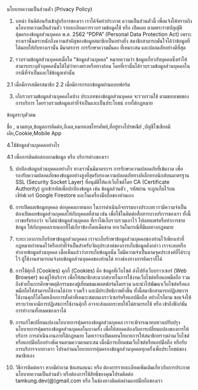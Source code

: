 นโยบายความเป็นส่วนตัว (Privacy Policy) 

1. บทนำ
ยินดีต้อนรับเข้าสู่บริการของเรา เราได้จัดทำประกาศ ความเป็นส่วนตัวนี้ เพื่อแจ้งให้ทราบถึงนโยบายความเป็นส่วนตัว รายละเอียดการรวบรวมข้อมูลใช้ หรือ เปิดเผย ตามพระราชบัญญัติ คุ้มครองข้อมูลส่วนบุคคล พ.ศ. 2562 “PDPA” (Personal Data Protection Act) เพราะทางเรานั้นตระหนักถึงความสำคัญของข้อมูลสมาชิกเป็นอย่างยิ่ง สมาชิกสามารถมั่นใจได้ว่าข้อมูลที่ได้มอบให้กับทางเรานั้น มีมาตรการ การรักษาความมั่นคง ที่เหมาะสม และปลอดภัยอย่างดีที่สุด 

2. รวบรวมข้อมูลส่วนบุคคลเมื่อใด 
"ข้อมูลส่วนบุคคล" หมายความว่า ข้อมูลเกี่ยวกับบุคคลซึ่งทำให้สามารถระบุตัวบุคคลนั้นได้ไม่ว่าทางตรงหรือทางอ้อม โดยที่เรานั้นได้รวบรวมข้อมูลส่วนบุคคลในกรณีที่จำเป็นและใช้ข้อมูลเท่านั้น

2.1 เมื่อมีการสมัครสมาชิก
2.2 เมื่อมีการกรอกข้อมูลผ่านแบบฟอร์ม

3. เก็บรวบรวมข้อมูลส่วนบุคคลใดบ้าง 
ประเภทของข้อมูลส่วนบุคคล จะรวบรวมใช้ ตามขอบเขตของการบริการ โดยรวบรวมข้อมูลเท่าที่จำเป็นและเป็นประโยชน์ ภายใต้กฎหมาย

ข้อมูลระบุตัวตน

ชื่อ , นามสกุล,ข้อมูลการติดต่อ,อีเมล,หมายเลขโทรศัพท์,ที่อยู่ทางไปรษณีย์
,บัญชีโซเชียลมีเดีย,Cookie,Mobile App

4.ใช้ข้อมูลส่วนบุคคลอย่างไร 

4.1 เพื่อการติดต่อสอบถามข้อมูล หรือ บริการต่างของเรา 

5. ปกป้องข้อมูลส่วนบุคคลอย่างไร
ทางเรานั้นมีมาตรการ การรักษาความปลอดภัยที่เข้มงวด เพื่อรองรับความปลอดภัยของข้อมูลอย่างสูงที่สุดรับรองความปลอดภัยทางอิเล็กทรอนิกส์บนมาตรฐาน SSL (Security Socket Layer) ที่อนุมัติให้แก่เว็บไซต์โดย CA (Certificate Authority) ถูกเข้ารหัสเพื่อปกป้องข้อมูล เช่น ข้อมูลส่วนตัว , รหัสผ่าน จะถูกเก็บไว้บนเซิร์ฟเวอร์ Google Firestore และในเครื่องมือถือของท่านเอง

6. การเปิดเผยข้อมูลบุคคล ต่อบุคคลภายนอก 
ในการดำเนินกิจกรรมบางประเภท เรามีความจำเป็นต้องเปิดเผยข้อมูลส่วนบุคคลให้กับบุคคลที่สาม เช่น เพื่อใช้ในติดต่อสื่อสารบางบริการของเรา ทั้งนี้ เราขอรับรองว่า จะไม่นำข้อมูลส่วนบุคคล ที่เราได้เก็บรวบรวมเอาไว้ ไปเผยแพร่หรือทำการขายข้อมูล ให้กับบุคคลภายนอกที่ไม่เกี่ยวข้องโดยเด็ดขาด ยกเว้นในกรณีที่มีผลทางกฎหมาย

7. ระยะเวลาการเก็บรักษาข้อมูลส่วนบุคคล
เราจะเก็บรักษาข้อมูลส่วนบุคคลของท่านไว้เพียงเท่าที่กฎหมายกำหนดไว้หรือเท่าที่จำเป็นสำหรับวัตถุประสงค์ของการเก็บข้อมูลดังกล่าว เราจะลบหรือทำลายข้อมูลส่วนบุคคล เมื่อเห็นแล้วว่าการเก็บข้อมูลนั้น ไม่มีความจำเป็นตามจุดประสงค์ที่ได้ระบุไว้ ผู้ใช้งานสามารถแจ้งลบข้อมูลส่วนบุคคลของท่านได้ ทางช่องทางการติดเราก็ได้

8. การใช้คุ้กกี้ (Cookies)
คุกกี้ (Cookies) คือ ข้อมูลที่เว็บไซต์ ส่งไปยังเว็บบราวเซอร์ (Web Browser) ของผู้ให้บริการ เพื่อให้สมาชิกสะดวกสบายในการใช้งานเว็บไซต์หรือแอพมือถือ รวมถึงช่วยในการศึกษาพฤติกรรมของผู้เยี่ยมชมแพลตฟอร์มโดยรวม และนำไปพัฒนาเว็บไซต์หรือแอพมือถือให้สามารถใช้งานได้ง่าย รวดเร็ว และมีประสิทธิภาพยิ่งขึ้น ทั้งนี้สมาชิกสามารถปฏิเสธการใช้งานคุกกี้ได้โดยเลือกการตั้งค่าที่เหมาะสมบนเบราว์เซอร์หรือแอปมือถือ อย่างไรก็ตาม ขอแจ้งให้ทราบว่าหากมีการปฏิเสธการใช้งานคุ้กกี้ อาจจะส่งผลกระทบให้ไม่สามารถใช้ หรือ เข้าถึงฟังก์ชันการทำงานทั้งหมดของเราได้

9. การแก้ไขเปลี่ยนแปลงนโยบายการคุ้มครองข้อมูลส่วนบุคคล
เราจะพิจารณาทบทวนปรับปรุงนโยบายการคุ้มครองข้อมูลส่วนบุคคลในบางครั้ง เพื่อให้สอดคล้องกับการเปลี่ยนแปลงของการให้บริการ การดำเนินงานภายใต้กฏหมาย โดยเราจะเปิดเผยนโยบายการให้สมาชิกทราบผ่านเว็บไซต์ หรือแอปมือถืออย่างชัดเจนตามความเหมาะสม เมื่อมีการเยี่ยมชมเว็บไซต์หรือแอปมือถือ หรือรับการบริการจากทางเรา โปรดอ่านนโยบายการคุ้มครองข้อมูลส่วนบุคคลทุกครั้งเพื่อประโยชน์ของสมาชิกเอง

10. วิธีการติดต่อเรา 
หากมีคำถาม ข้อเสนอแนะ หรือ ต้องการรายละเอียดเพิ่มเติมเกี่ยวกับการประกาศนโยบายความเป็นส่วนตัว หรือต้องการใช้สิทธิ์ของคุณโปรดติดต่อ tamkung.dev(@)gmail.com หรือ ในช่องทางติดต่อผ่านแอปมือถือของเรา
